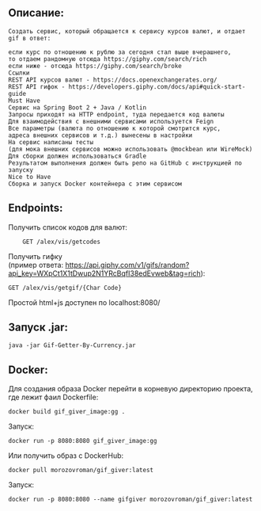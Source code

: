 Описание:
---
```
Создать сервис, который обращается к сервису курсов валют, и отдает gif в ответ:  

если курс по отношению к рублю за сегодня стал выше вчерашнего,  
то отдаем рандомную отсюда https://giphy.com/search/rich  
если ниже - отсюда https://giphy.com/search/broke  
Ссылки  
REST API курсов валют - https://docs.openexchangerates.org/  
REST API гифок - https://developers.giphy.com/docs/api#quick-start-guide  
Must Have  
Сервис на Spring Boot 2 + Java / Kotlin  
Запросы приходят на HTTP endpoint, туда передается код валюты  
Для взаимодействия с внешними сервисами используется Feign  
Все параметры (валюта по отношению к которой смотрится курс,   
адреса внешних сервисов и т.д.) вынесены в настройки  
На сервис написаны тесты   
(для мока внешних сервисов можно использовать @mockbean или WireMock)   
Для сборки должен использоваться Gradle  
Результатом выполнения должен быть репо на GitHub с инструкцией по запуску  
Nice to Have  
Сборка и запуск Docker контейнера с этим сервисом
```  
Endpoints:
---  
Получить список кодов для валют:
```
    GET /alex/vis/getcodes
```  
Получить гифку  
(пример ответа: https://api.giphy.com/v1/gifs/random?api_key=WXpCt1X1tDwup2N1YRcBqfI38edEvweb&tag=rich):
```
GET /alex/vis/getgif/{Char Code}
```  
Простой html+js доступен по localhost:8080/

Запуск .jar:
---
```
java -jar Gif-Getter-By-Currency.jar
```
Docker:
---
Для создания образа Docker перейти в корневую директорию проекта,  
где лежит фаил Dockerfile:
```  
docker build gif_giver_image:gg .  
```
Запуск:
```
docker run -p 8080:8080 gif_giver_image:gg 
``` 
Или получить образ с DockerHub:
```
docker pull morozovroman/gif_giver:latest 
```
Запуск:
``` 
docker run -p 8080:8080 --name gifgiver morozovroman/gif_giver:latest
```